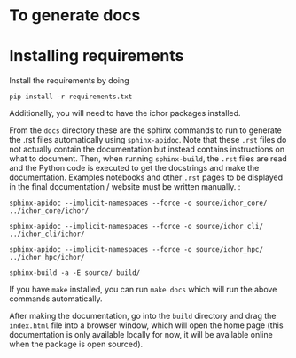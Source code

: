# To generate docs

# Installing requirements

Install the requirements by doing

```
pip install -r requirements.txt
```

Additionally, you will need to have the ichor packages installed.

From the `docs` directory these are the sphinx commands to run to generate the .rst files automatically using `sphinx-apidoc`. Note that these `.rst` files do not actually contain the documentation but instead contains instructions on what to document. Then, when running `sphinx-build`, the `.rst` files are read and the Python code is executed to get the docstrings and make the documentation. Examples notebooks and other `.rst` pages to be displayed in the final documentation / website must be written manually.
:

```
sphinx-apidoc --implicit-namespaces --force -o source/ichor_core/ ../ichor_core/ichor/

sphinx-apidoc --implicit-namespaces --force -o source/ichor_cli/ ../ichor_cli/ichor/

sphinx-apidoc --implicit-namespaces --force -o source/ichor_hpc/ ../ichor_hpc/ichor/

sphinx-build -a -E source/ build/
```

If you have `make` installed, you can run `make docs` which will run the
above commands automatically.

After making the documentation, go into the `build` directory and drag the `index.html` file into a browser window, which will open the home page (this documentation is only available locally for now, it will be available online when the package is open sourced).
